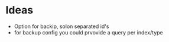 Ideas
=====

- Option for backip, solon separated id's
- for backup config you could prvovide a query per index/type

